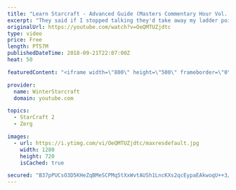 ```yaml
---
title: "Learn Starcraft - Advanced Guide (Masters Commentary Hour Vol. 1)"
excerpt: "They said if I stopped talking they'd take away my ladder points. Next one I upload will have more terran/toss blame RNGesus."
originalUrl: https://youtube.com/watch?v=OeQMTUZjdtc
type: video
price: Free
length: PT57M
publishedDateTime: 2018-09-21T22:07:00Z
heat: 50

featuredContent: "<iframe width=\"800\" height=\"500\" frameborder=\"0\" src=\"https://www.youtube.com/embed/OeQMTUZjdtc\" allow=\"accelerometer; autoplay; encrypted-media; gyroscope; picture-in-picture\" allowfullscreen></iframe>"

provider:
  name: WinterStarcraft
  domain: youtube.com

topics:
  - StarCraft 2
  - Zerg

images:
  - url: https://i.ytimg.com/vi/OeQMTUZjdtc/maxresdefault.jpg
    width: 1280
    height: 720
    isCached: true

secured: "B37pPUCsO3D5KHeZqBMeSCPMq5tXxWvtAUSh1LncKXs2qcEypaEAkwoqU++3/+QNGXTFL9N1y0UnpM03j2VXruHBn4bNF+/X1CUwD8TsuKf4/wM9uM9/LZcYRL0XkWdWLaSUh4o4xA7uUiIvaeimtc9Lv84KzDBbKKV0p437AsckWfhPI+wDXzKjo4NB8DWwH+l+YHj172v57i//KCnU6iA937OakPYei2lESJoGFz4cVzRU51WRxYvU9evU3gzeDv7WkHXFD3xk4tA3uxqtSIqsY/NGJSJviMWib/ra+YNG+0FWIHgRoyH+Trif8c6ifWPK9is8RCZVYsIMOad36ug9V1LTM0xL7wdQwZlMZTtJVtpgYmtc0LwyH8cocD4PwwZHXihb5VfvlYbNs+RN6tyDIFQRCk/zFnRp9GGHZgY=;iooqBL5xfRvjRFnjFgDk1Q=="
---
```


